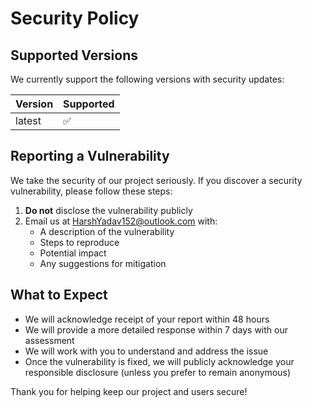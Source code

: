 # Security Policy

## Supported Versions

We currently support the following versions with security updates:

| Version | Supported          |
| ------- | ------------------ |
| latest  | :white_check_mark: |

## Reporting a Vulnerability

We take the security of our project seriously. If you discover a security vulnerability, please follow these steps:

1. **Do not** disclose the vulnerability publicly
2. Email us at [HarshYadav152@outlook.com](mailto:HarshYadav152@outlook.com) with:
   - A description of the vulnerability
   - Steps to reproduce
   - Potential impact
   - Any suggestions for mitigation

## What to Expect

- We will acknowledge receipt of your report within 48 hours
- We will provide a more detailed response within 7 days with our assessment
- We will work with you to understand and address the issue
- Once the vulnerability is fixed, we will publicly acknowledge your responsible disclosure (unless you prefer to remain anonymous)

Thank you for helping keep our project and users secure!